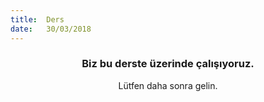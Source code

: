```yaml
---
title:  Ders
date:   30/03/2018
---
```


### <center>Biz bu derste üzerinde çalışıyoruz.</center>
<center>Lütfen daha sonra gelin.</center>